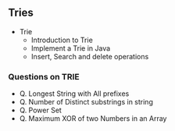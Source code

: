 ## Tries
- Trie
    - Introduction to Trie
    - Implement a Trie in Java
    - Insert, Search and delete operations

### Questions on TRIE
- Q. Longest String with All prefixes
- Q. Number of Distinct substrings in string
- Q. Power Set
- Q. Maximum XOR of two Numbers in an Array